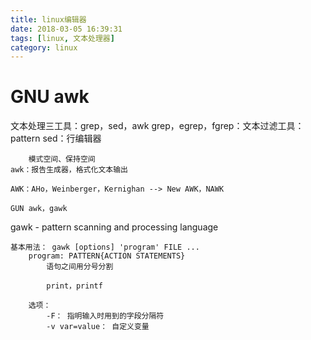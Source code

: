 ```yaml
---
title: linux编辑器
date: 2018-03-05 16:39:31
tags: [linux, 文本处理器]
category: linux
---
```




# GNU awk

文本处理三工具：grep，sed，awk
    grep，egrep，fgrep：文本过滤工具：pattern
    sed：行编辑器
<!-- more -->
        模式空间、保持空间
    awk：报告生成器，格式化文本输出
    
    AWK：AHo，Weinberger，Kernighan --> New AWK，NAWK
    
    GUN awk，gawk

gawk - pattern scanning and processing language

    基本用法： gawk [options] 'program' FILE ...
        program: PATTERN{ACTION STATEMENTS}
            语句之间用分号分割
            
            print，printf
            
        选项：
            -F： 指明输入时用到的字段分隔符
            -v var=value： 自定义变量
